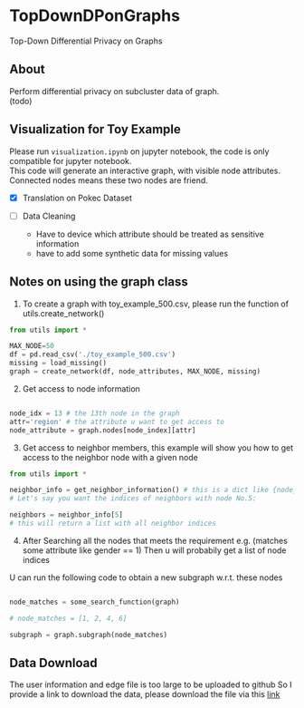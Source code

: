 # TopDownDPonGraphs
Top-Down Differential Privacy on Graphs

## About
Perform differential privacy on subcluster data of graph.<br/>
(todo)

## Visualization for Toy Example

Please run `visualization.ipynb` on jupyter notebook, the code is only compatible for jupyter notebook. <br>
This code will generate an interactive graph, with visible node attributes. <br>
Connected nodes means these two nodes are friend.

- [x] Translation on Pokec Dataset
- [ ] Data Cleaning
  
  * Have to device which attribute should be treated as sensitive information
  * have to add some synthetic data for missing values


## Notes on using the graph class


1. To create a graph with toy_example_500.csv, please run the function of utils.create_network()

```python
from utils import *

MAX_NODE=50
df = pd.read_csv('./toy_example_500.csv')
missing = load_missing()
graph = create_network(df, node_attributes, MAX_NODE, missing)
```
2. Get access to node information
```python

node_idx = 13 # the 13th node in the graph
attr='region' # the attribute u want to get access to
node_attribute = graph.nodes[node_index][attr]
```

3. Get access to neighbor members, this example will show you how to get access to the neighbor node with a given node
```python
from utils import *

neighbor_info = get_neighbor_information() # this is a dict like {node_idx: [neighbor_1, neighbor_2 ,...]}
# Let's say you want the indices of neighbors with node No.5:

neighbors = neighbor_info[5]
# this will return a list with all neighbor indices
```

4. After Searching all the nodes that meets the requirement e.g. (matches some attribute like gender == 1)
Then u will probabily get a list of node indices

U can run the following code to obtain a new subgraph w.r.t. these nodes

```python

node_matches = some_search_function(graph)

# node_matches = [1, 2, 4, 6]

subgraph = graph.subgraph(node_matches)
```

## Data Download

The user information and edge file is too large to be uploaded to github
So I provide a link to download the data, please download the file via this [link](https://drive.google.com/drive/folders/19mcBxx2zZRDzyzJxk3lFayOxs_TKp1pI?usp=sharing)
